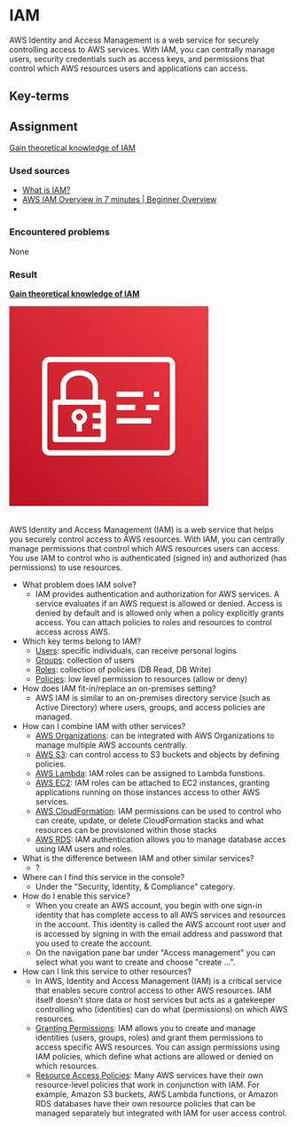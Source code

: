 # IAM

AWS Identity and Access Management is a web service for securely controlling access to AWS services. With IAM, you can centrally manage users, security credentials such as access keys, and permissions that control which AWS resources users and applications can access.

## Key-terms


## Assignment

<ins>Gain theoretical knowledge of IAM</ins>

### Used sources
- [What is IAM?](https://docs.aws.amazon.com/IAM/latest/UserGuide/introduction.html)
- [AWS IAM Overview in 7 minutes | Beginner Overview ](https://www.youtube.com/watch?v=y8cbKJAo3B4)
- 

### Encountered problems
None

### Result

**<ins>Gain theoretical knowledge of IAM</ins>**

![cloudfront](/06_AWS_3/includes/01_iam1.png)<br><br>

AWS Identity and Access Management (IAM) is a web service that helps you securely control access to AWS resources. With IAM, you can centrally manage permissions that control which AWS resources users can access. You use IAM to control who is authenticated (signed in) and authorized (has permissions) to use resources.

- What problem does IAM solve?
    - IAM provides authentication and authorization for AWS services. A service evaluates if an AWS request is allowed or denied. Access is denied by default and is allowed only when a policy explicitly grants access. You can attach policies to roles and resources to control access across AWS.
- Which key terms belong to IAM?
    - <ins>Users</ins>: specific individuals, can receive personal logins
    - <ins>Groups</ins>: collection of users
    - <ins>Roles</ins>: collection of policies (DB Read, DB Write)
    - <ins>Policies</ins>: low level permission to resources (allow or deny)
- How does IAM fit-in/replace an on-premises setting?
    - AWS IAM is similar to an on-premises directory service (such as Active Directory) where users, groups, and access policies are managed.
- How can I combine IAM with other services?
    - <ins>AWS Organizations</ins>: can be integrated with AWS Organizations to manage multiple AWS accounts centrally.
    - <ins>AWS S3</ins>: can control access to S3 buckets and objects by defining policies.
    - <ins>AWS Lambda</ins>: IAM roles can be assigned to Lambda funstions.
    - <ins>AWS EC2</ins>: IAM roles can be attached to EC2 instances, granting applications running on those instances access to other AWS services.
    - <ins>AWS CloudFormation</ins>: IAM permissions can be used to control who can create, update, or delete CloudFormation stacks and what resources can be provisioned within those stacks
    - <ins>AWS RDS</ins>: IAM authentication allows you to manage database acces using IAM users and roles. 
- What is the difference between IAM and other similar services?
    - ?
- Where can I find this service in the console?
    - Under the "Security, Identity, & Compliance" category.
- How do I enable this service?
    - When you create an AWS account, you begin with one sign-in identity that has complete access to all AWS services and resources in the account. This identity is called the AWS account root user and is accessed by signing in with the email address and password that you used to create the account.
    - On the navigation pane bar under "Access management" you can select what you want to create and choose "create ...".
- How can I link this service to other resources?
    - In AWS, Identity and Access Management (IAM) is a critical service that enables secure control access to other AWS resources. IAM itself doesn't store data or host services but acts as a gatekeeper controlling who (identities) can do what (permissions) on which AWS resources.
    - <ins>Granting Permissions</ins>: IAM allows you to create and manage identities (users, groups, roles) and grant them permissions to access specific AWS resources. You can assign permissions using IAM policies, which define what actions are allowed or denied on which resources.
    - <ins>Resource Access Policies</ins>: Many AWS services have their own resource-level policies that work in conjunction with IAM. For example, Amazon S3 buckets, AWS Lambda functions, or Amazon RDS databases have their own resource policies that can be managed separately but integrated with IAM for user access control.
    